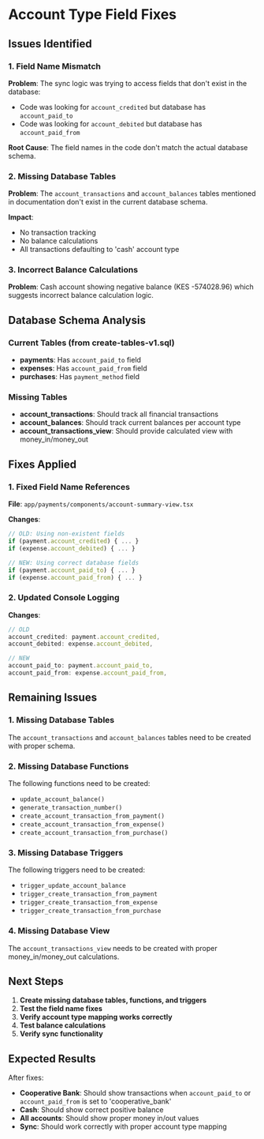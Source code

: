 # Account Type Field Fixes

## Issues Identified

### 1. **Field Name Mismatch**
**Problem**: The sync logic was trying to access fields that don't exist in the database:
- Code was looking for `account_credited` but database has `account_paid_to`
- Code was looking for `account_debited` but database has `account_paid_from`

**Root Cause**: The field names in the code don't match the actual database schema.

### 2. **Missing Database Tables**
**Problem**: The `account_transactions` and `account_balances` tables mentioned in documentation don't exist in the current database schema.

**Impact**: 
- No transaction tracking
- No balance calculations
- All transactions defaulting to 'cash' account type

### 3. **Incorrect Balance Calculations**
**Problem**: Cash account showing negative balance (KES -574028.96) which suggests incorrect balance calculation logic.

## Database Schema Analysis

### Current Tables (from create-tables-v1.sql)
- **payments**: Has `account_paid_to` field
- **expenses**: Has `account_paid_from` field  
- **purchases**: Has `payment_method` field

### Missing Tables
- **account_transactions**: Should track all financial transactions
- **account_balances**: Should track current balances per account type
- **account_transactions_view**: Should provide calculated view with money_in/money_out

## Fixes Applied

### 1. **Fixed Field Name References**
**File**: `app/payments/components/account-summary-view.tsx`

**Changes**:
```typescript
// OLD: Using non-existent fields
if (payment.account_credited) { ... }
if (expense.account_debited) { ... }

// NEW: Using correct database fields
if (payment.account_paid_to) { ... }
if (expense.account_paid_from) { ... }
```

### 2. **Updated Console Logging**
**Changes**:
```typescript
// OLD
account_credited: payment.account_credited,
account_debited: expense.account_debited,

// NEW
account_paid_to: payment.account_paid_to,
account_paid_from: expense.account_paid_from,
```

## Remaining Issues

### 1. **Missing Database Tables**
The `account_transactions` and `account_balances` tables need to be created with proper schema.

### 2. **Missing Database Functions**
The following functions need to be created:
- `update_account_balance()`
- `generate_transaction_number()`
- `create_account_transaction_from_payment()`
- `create_account_transaction_from_expense()`
- `create_account_transaction_from_purchase()`

### 3. **Missing Database Triggers**
The following triggers need to be created:
- `trigger_update_account_balance`
- `trigger_create_transaction_from_payment`
- `trigger_create_transaction_from_expense`
- `trigger_create_transaction_from_purchase`

### 4. **Missing Database View**
The `account_transactions_view` needs to be created with proper money_in/money_out calculations.

## Next Steps

1. **Create missing database tables, functions, and triggers**
2. **Test the field name fixes**
3. **Verify account type mapping works correctly**
4. **Test balance calculations**
5. **Verify sync functionality**

## Expected Results

After fixes:
- **Cooperative Bank**: Should show transactions when `account_paid_to` or `account_paid_from` is set to 'cooperative_bank'
- **Cash**: Should show correct positive balance
- **All accounts**: Should show proper money in/out values
- **Sync**: Should work correctly with proper account type mapping 